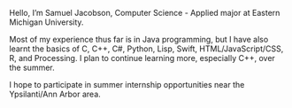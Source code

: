 Hello, I’m Samuel Jacobson, Computer Science - Applied major at Eastern Michigan University.

Most of my experience thus far is in Java programming, but I have also learnt the basics of C, C++, C#, Python, Lisp, Swift, HTML/JavaScript/CSS, R, and Processing.
I plan to continue learning more, especially C++, over the summer.

I hope to participate in summer internship opportunities near the Ypsilanti/Ann Arbor area.
